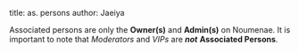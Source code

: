 title: as. persons
author: Jaeiya

Associated persons are only the **Owner(s)** and **Admin(s)** on Noumenae. It is important to note that _Moderators_ and _VIPs_ are ___not___ **Associated Persons**.